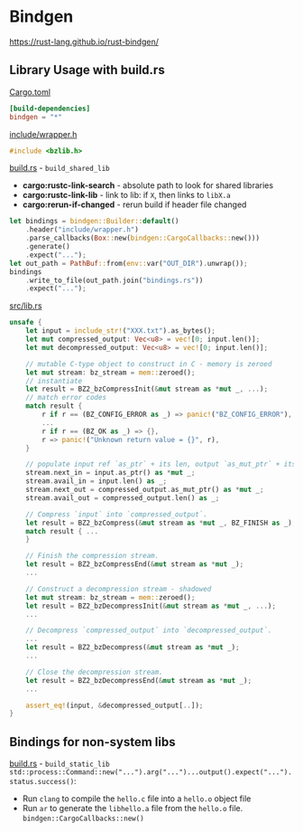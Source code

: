 # Bindgen
https://rust-lang.github.io/rust-bindgen/

## Library Usage with build.rs

[Cargo.toml](Cargo.toml)
```toml
[build-dependencies]
bindgen = "*"
```

[include/wrapper.h](include/wrapper.h)
```C
#include <bzlib.h>
```

[build.rs](build.rs) - `build_shared_lib`
- **cargo:rustc-link-search** - absolute path to look for shared libraries
- **cargo:rustc-link-lib** - link to lib: if `X`, then links to `libX.a`
- **cargo:rerun-if-changed** - rerun build if header file changed
```rust
let bindings = bindgen::Builder::default()
    .header("include/wrapper.h")
    .parse_callbacks(Box::new(bindgen::CargoCallbacks::new()))
    .generate()
    .expect("...");
let out_path = PathBuf::from(env::var("OUT_DIR").unwrap());
bindings
    .write_to_file(out_path.join("bindings.rs"))
    .expect("...");
```

[src/lib.rs](src/lib.rs)
```rust
unsafe {
    let input = include_str!("XXX.txt").as_bytes();
    let mut compressed_output: Vec<u8> = vec![0; input.len()];
    let mut decompressed_output: Vec<u8> = vec![0; input.len()];

    // mutable C-type object to construct in C - memory is zeroed
    let mut stream: bz_stream = mem::zeroed();
    // instantiate
    let result = BZ2_bzCompressInit(&mut stream as *mut _, ...); 
    // match error codes 
    match result {
        r if r == (BZ_CONFIG_ERROR as _) => panic!("BZ_CONFIG_ERROR"),
        ...
        r if r == (BZ_OK as _) => {},
        r => panic!("Unknown return value = {}", r),
    }

    // populate input ref `as_ptr` + its len, output `as_mut_ptr` + its len
    stream.next_in = input.as_ptr() as *mut _;
    stream.avail_in = input.len() as _;
    stream.next_out = compressed_output.as_mut_ptr() as *mut _;
    stream.avail_out = compressed_output.len() as _;

    // Compress `input` into `compressed_output`.
    let result = BZ2_bzCompress(&mut stream as *mut _, BZ_FINISH as _);
    match result { ...
    }

    // Finish the compression stream.
    let result = BZ2_bzCompressEnd(&mut stream as *mut _);
    ...

    // Construct a decompression stream - shadowed
    let mut stream: bz_stream = mem::zeroed(); 
    let result = BZ2_bzDecompressInit(&mut stream as *mut _, ...); 
    ...

    // Decompress `compressed_output` into `decompressed_output`.
    ...
    let result = BZ2_bzDecompress(&mut stream as *mut _);
    ...

    // Close the decompression stream.
    let result = BZ2_bzDecompressEnd(&mut stream as *mut _);
    ...

    assert_eq!(input, &decompressed_output[..]);
}

```

## Bindings for non-system libs
[build.rs](build.rs) - `build_static_lib`
`std::process::Command::new("...").arg("...")...output().expect("...").status.success()`:
- Run `clang` to compile the `hello.c` file into a `hello.o` object file
- Run `ar` to generate the `libhello.a` file from the `hello.o` file. 
`bindgen::CargoCallbacks::new()`